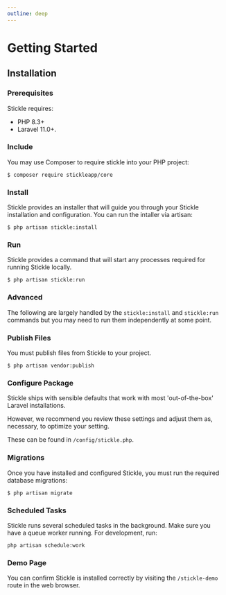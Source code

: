 ```yaml
---
outline: deep
---
```


# Getting Started

## Installation

### Prerequisites

Stickle requires:

-   PHP 8.3+
-   Laravel 11.0+.

### Include

You may use Composer to require stickle into your PHP project:

```
$ composer require stickleapp/core
```

### Install

Stickle provides an installer that will guide you through your Stickle installation and configuration. You can run the intaller via artisan:

```
$ php artisan stickle:install
```

### Run

Stickle provides a command that will start any processes required for running Stickle locally.

```
$ php artisan stickle:run
```

### Advanced

The following are largely handled by the `stickle:install` and `stickle:run` commands but you may need to run them independently at some point.

### Publish Files

You must publish files from Stickle to your project.

```
$ php artisan vendor:publish
```

### Configure Package

Stickle ships with sensible defaults that work with most 'out-of-the-box' Laravel installations.

However, we recommend you review these settings and adjust them as, necessary, to optimize your setting.

These can be found in `/config/stickle.php`.

### Migrations

Once you have installed and configured Stickle, you must run the required database migrations:

```
$ php artisan migrate
```

### Scheduled Tasks

Stickle runs several scheduled tasks in the background. Make sure you have a queue worker running. For development, run:

```
php artisan schedule:work

```

### Demo Page

You can confirm Stickle is installed correctly by visiting the `/stickle-demo` route in the web browser.
